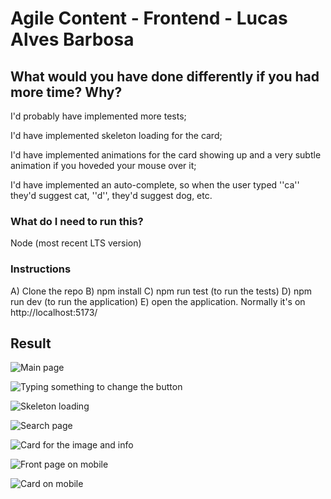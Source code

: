 # Agile Content - Frontend - Lucas Alves Barbosa

## What would you have done differently if you had more time? Why?

I'd probably have implemented more tests;

I'd have implemented skeleton loading for the card;

I'd have implemented animations for the card showing up and a very subtle animation if you hoveded your mouse over it;

I'd have implemented an auto-complete, so when the user typed ''ca'' they'd suggest cat, ''d'', they'd suggest dog, etc.

### What do I need to run this?

Node (most recent LTS version)

### Instructions

A) Clone the repo
B) npm install
C) npm run test (to run the tests)
D) npm run dev (to run the application)
E) open the application. Normally it's on http://localhost:5173/

## Result

![Main page](https://github.com/lucasalvesb/agile/assets/71532408/5d8ec4fa-27a9-4fb0-ab90-c5c44b95d47b)

![Typing something to change the button](https://github.com/lucasalvesb/agile/assets/71532408/41b6ede6-99a3-4049-baf0-70ba5ca59153)

![Skeleton loading](https://github.com/lucasalvesb/agile/assets/71532408/544d2faf-514e-48ce-888b-6869091ae704)

![Search page](https://github.com/lucasalvesb/agile/assets/71532408/bbcee1de-01be-4b24-9bf5-1388e6856b1c)

![Card for the image and info](https://github.com/lucasalvesb/agile/assets/71532408/ac203215-eb9b-4ad0-9880-26fb1f81e3e5)

![Front page on mobile](https://github.com/lucasalvesb/agile/assets/71532408/eee4268e-7a26-4cee-ad18-0caf766aab4a)

![Card on mobile](https://github.com/lucasalvesb/agile/assets/71532408/08c497b7-71ff-434a-a767-fe6f9d3e83e9)


